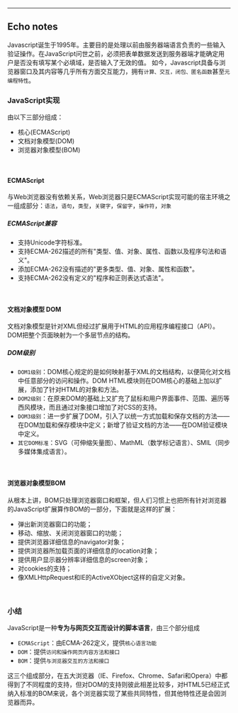 <hr>

Echo notes
---
Javascript诞生于1995年。主要目的是处理以前由服务器端语言负责的一些输入验证操作。在JavaScript问世之前，必须把表单数据发送到服务器端才能确定用户是否没有填写某个必填域，是否输入了无效的值。
如今，Javascript具备与浏览器窗口及其内容等几乎所有方面交互能力，拥有`计算、交互，闭包、匿名函数`甚至`元编程特性`。

### JavaScript实现
由以下三部分组成：
* 核心(ECMAScript)
* 文档对象模型(DOM)
* 浏览器对象模型(BOM)

<br/>

#### ECMAScript
与Web浏览器没有依赖关系，Web浏览器只是ECMAScript实现可能的宿主环境之一组成部分：`语法`，`语句`，`类型`，`关键字`，`保留字`，`操作符`，`对象`

##### ECMAScript兼容
* 支持Unicode字符标准。
* 支持ECMA-262描述的所有"类型、值、对象、属性、函数以及程序句法和语义"。
* 添加ECMA-262没有描述的"更多类型、值、对象、属性和函数"。
* 支持ECMA-262没有定义的"程序和正则表达式语法"。

<br/>

#### 文档对象模型 DOM
文档对象模型是针对XML但经过扩展用于HTML的应用程序编程接口（API）。DOM把整个页面映射为一个多层节点的结构。
##### DOM级别
* `DOM1级别`：DOM核心规定的是如何映射基于XML的文档结构，以便简化对文档中任意部分的访问和操作。DOM HTML模块则在DOM核心的基础上加以扩展，添加了针对HTML的对象和方法。
* `DOM2级别`：在原来DOM的基础上又扩充了鼠标和用户界面事件、范围、遍历等西风模块，而且通过对象接口增加了对CSS的支持。
* `DOM3级别`：进一步扩展了DOM，引入了以统一方式加载和保存文档的方法——在DOM加载和保存模块中定义；新增了验证文档的方法——在DOM验证模块中定义。
* `其它DOM标准`：SVG（可伸缩矢量图）、MathML（数学标记语言）、SMIL（同步多媒体集成语言）。

<br/>

#### 浏览器对象模型BOM
从根本上讲，BOM只处理浏览器窗口和框架，但人们习惯上也把所有针对浏览器的JavaScript扩展算作BOM的一部分，下面就是这样的扩展：
* 弹出新浏览器窗口的功能；
* 移动、缩放、关闭浏览器窗口的功能；
* 提供浏览器详细信息的navigator对象；
* 提供浏览器所加载页面的详细信息的location对象；
* 提供用户显示器分辨率详细信息的screen对象；
* 对cookies的支持；
* 像XMLHttpRequest和IE的ActiveXObject这样的自定义对象。

<br>

### 小结
JavaScript是一种**专为与网页交互而设计的脚本语言**，由三个部分组成
* `ECMAScript`：由ECMA-262定义，提供`核心语言功能`
* `DOM`：提供`访问和操作网页内容方法和接口`
* `BOM`：提供`与浏览器交互的方法和接口`

这三个组成部分，在五大浏览器（IE、Firefox、Chrome、Safari和Opera）中都得到了不同程度的支持，但对DOM的支持则彼此相差比较多，对HTML5已经正式纳入标准的BOM来说，各个浏览器实现了某些共同特性，但其他特性还是会因浏览器而异。







